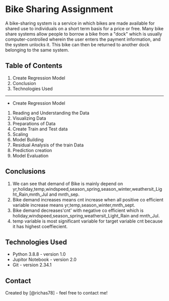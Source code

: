 # Bike Sharing Assignment


A bike-sharing system is a service in which bikes are made available for shared use to individuals on a short term basis for a price or free. Many bike share systems allow people to borrow a bike from a "dock" which is usually computer-controlled wherein the user enters the payment information, and the system unlocks it. This bike can then be returned to another dock belonging to the same system.

## Table of Contents
1. Create Regression Model 
2. Conclusion
3. Technologies Used
------------------------------------------------------------------------
* Create Regression Model 
1. Reading and Understanding the Data
2. Visualizing Data 
3. Preparations of Data
4. Create Train and Test data
5. Scaling
6. Model Building
7. Residual Analysis of the train Data
8. Prediction creation
9. Model Evaluation

## Conclusions
1.  We can see that demand of Bike is mainly depend on yr,holiday,temp,windspeed,season_spring,season_winter,weathersit_Light_Rain,mnth_Jul and mnth_sep.
2. Bike demand increases means cnt increase when all positive co efficient variable increase means yr,temp,season_winter,mnth_sept.
3. Bike demand decreases'cnt' with negative co efficient which is holiday,windspeed,season_spring,weathersit_Light_Rain and mnth_Jul.
4. temp variable is most significant variable for target variable cnt because it has highest coeffiecient.



## Technologies Used
- Python 3.8.8 - version 1.0
- Jupitor Notebook  - version 2.0
- Git  - version 2.34.1



## Contact
Created by [@richas78] - feel free to contact me!

